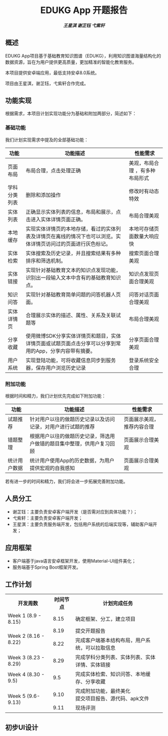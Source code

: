 <h1 align="center">EDUKG App 开题报告</h1>

<h5 align="center">王星淇 谢芷钰 弋紫轩</h5>

## 概述
EDUKG App项目基于基础教育知识图谱（EDUKG），利用知识图谱海量结构化的数据资源，旨在为用户提供更高质量，更加精准的智能化教育服务。

本项目提供安卓端应用，最低支持安卓8.0系统。

项目由王星淇，谢芷钰，弋紫轩合作完成。

## 功能实现

根据需求，本项目计划实现功能分为基础和附加两部分，简述如下：

### 基础功能

我们计划实现需求中提及的全部基础功能：

| 功能         | 功能描述                                                     | 性能需求                        |
| ------------ | ------------------------------------------------------------ | ------------------------------- |
| 页面布局     | 布局合理，点击处理正确                                       | 美观，布局合理 ，有多种布局形式 |
| 学科分类列表 | 删除和添加操作                                               | 修改时有动态特效                |
| 实体列表     | 正确显示实体列表的信息，布局和展示，点击进入实体详情页面正确。 | 布局合理美观                    |
| 本地缓存     | 实现实体详情页的本地存储，看过的实体列表及详情页在离线的情况下也可以浏览。实体详情页访问过的页面进行灰色标记。 | 本地可存储页面数量大响应快      |
| 实体检索     | 实体搜索及历史记录，并且搜索结果有多种排序和筛选机制。       | 搜索页面合理美观                |
| 实体链接     | 实现针对基础教育文本的知识点发现功能，识别出一段输入文本中含有的基础教育知识点。 | 知识点发现页面合理美观          |
| 知识问答     | 实现针对基础教育简单问题的问答机器人页面。                   | 问答对话页面合理美观            |
| 实体详情页   | 合理展示实体的描述、属性、关系及关联试题等                   | 布局合理美观                    |
| 分享收藏     | 使用微博SDK分享实体详情页和题目，实体详情页面或试题页面点击分享可以分享到常用的App，分享内容带有摘要。 | 分享页面合理美观                |
| 用户系统     | 实现登陆功能，可将收藏信息同步到服务器，保存用户浏览历史记录 | 登录系统安全合理                |

### 附加功能

根据时间和精力，我们计划优先完成如下附加功能：

| 功能         | 功能描述                                                     | 性能需求                   |
| ------------ | ------------------------------------------------------------ | -------------------------- |
| 试题推荐     | 针对用户以往的做题历史记录以及访问记录，对用户进行试题的推荐 | 页面展示美观，推荐内容合理 |
| 错题整理     | 根据用户以往的做题历史记录，筛选用户做错的题目集中整理，供用户复习回顾 | 页面展示合理美观           |
| 统计用户数据 | 统计用户使用App的历史数据，为用户提供宏观的自我感知          | 页面展示合理美观           |

若有进一步的时间和精力，我们将会进一步拓展完善附加功能。

## 人员分工

* 谢芷钰：主要负责安卓客户端开发（是否需对应到具体功能？）；
* 弋紫轩：主要负责安卓客户端开发；
* 王星淇：主要负责服务端开发，包括用户系统的后端实现等，辅助客户端开发；

## 应用框架
* 客户端基于java语言安卓框架开发，使用Material-UI组件美化；
* 服务端基于Spring Boot框架开发。

## 工作计划

<table>
    <tr>
        <th>开发周数</th>
        <th>时间节点</th>
        <th>计划完成任务</th>
    </tr>
    <tr>
        <td >Week 1 (8.9 - 8.15)</td>
        <td>8.15</td>
        <td>确定框架、分工，建立项目</td>
    </tr>
    <tr>
        <td rowspan="2">Week 2 (8.16 - 8.22)</td>
        <td>8.19</td>
        <td>提交开题报告</td>
    </tr>
    <tr>
        <td>8.22</td>
        <td>完成客户端基本结构布局，用户系统，可以拉取信息</td>
    </tr>
    <tr>
        <td>Week 3 (8.23 - 8.29)</td>
        <td>8.29</td>
        <td>完成学科分类列表、实体列表、实体详情、实体链接</td>
    </tr>
    <tr>
        <td>Week 4 (8.30 - 9.5)</td>
        <td>9.5</td>
        <td>完成实体检索、知识问答、本地缓存、分享收藏</td>
    </tr>
    <tr>
        <td rowspan="2">Week 5 (9.6-9.13)</td>
        <td>9.10</td>
        <td>完成附加功能，最终美化<br>提交项目报告、源代码、apk文件</td>
    </tr>
    <tr>
        <td>9.11</td>
        <td>现场评测</td>
    </tr>
</table>

## 初步UI设计

